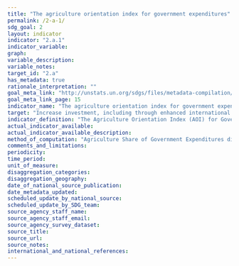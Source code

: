 ```yaml
---
title: "The agriculture orientation index for government expenditures"
permalink: /2-a-1/
sdg_goal: 2
layout: indicator
indicator: "2.a.1"
indicator_variable: 
graph: 
variable_description: 
variable_notes: 
target_id: "2.a"
has_metadata: true
rationale_interpretation: ""
goal_meta_link: "http://unstats.un.org/sdgs/files/metadata-compilation/Metadata-Goal-2.pdf"
goal_meta_link_page: 15
indicator_name: "The agriculture orientation index for government expenditures"
target: "Increase investment, including through enhanced international cooperation, in rural infrastructure, agricultural research and extension services, technology development and plant and livestock gene banks in order to enhance agricultural productive capacity in developing countries, in particular least developed countries"
indicator_definition: "The Agriculture Orientation Index (AOI) for Government Expenditures is defined as the Agriculture share of Government Expenditures, divided by the Agriculture Share of GDP, where Agriculture refers to the agriculture, forestry, fishing and hunting sector. An AOI greater than 1 reflects a higher orientation towards the agriculture sector, which receives a higher share of government spending relative to its contribution to economic value-added. An AOI less than 1 reflects a lower orientation to agriculture, while an AOI equal to 1 reflects neutrality in a government's orientation to the agriculture sector. Agriculture refers to the agriculture, forestry, fishing and hunting sector, based on the Classification of the Functions of Government (COFOG) developed by the OECD and published by the United Nations Statistics Division (UNSD), found at http://unstats.un.org/unsd/cr/registry/regcst.asp?Cl=4&Top=1&Lg=1. Government expenditures are all outlays or expenses associated with supporting a particular sector or purse, including compensation of employees, and subsidies and grants paid as transfers to individuals or corporations in that sector. For a full description, see the Government Finance Statistics Manual (GFSM) 2001, developed by the International Monetary Fund (IMF), found at http://www.imf.org/external/pubs/ft/gfs/manual/. The Agriculture Share of GDP is measured by the ratio of Agriculture Value Added over GDP, based on official data reported by countries to the United Nations Statistics Division or to the OECD. The annual data and indicator, collected and compiled by the Food and Agriculture Organization of the UN (FAO), can be found on the FAOSTAT domain at: http://faostat3.fao.org/download/I/IG/E, covering the periods 2001- 2012."
actual_indicator_available: 
actual_indicator_available_description: 
method_of_computation: "Agriculture Share of Government Expenditures divided by Agriculture Share of GDP = AOI"
comments_and_limitations: 
periodicity: 
time_period: 
unit_of_measure: 
disaggregation_categories: 
disaggregation_geography: 
date_of_national_source_publication: 
date_metadata_updated: 
scheduled_update_by_national_source: 
scheduled_update_by_SDG_team: 
source_agency_staff_name: 
source_agency_staff_email: 
source_agency_survey_dataset: 
source_title: 
source_url: 
source_notes: 
international_and_national_references: 
---
```


